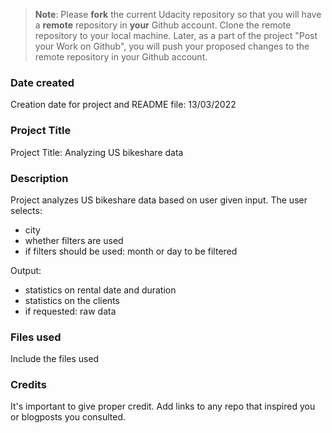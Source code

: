 >**Note**: Please **fork** the current Udacity repository so that you will have a **remote** repository in **your** Github account. Clone the remote repository to your local machine. Later, as a part of the project "Post your Work on Github", you will push your proposed changes to the remote repository in your Github account.

### Date created
Creation date for project and README file:
13/03/2022

### Project Title
Project Title: Analyzing US bikeshare data

### Description
Project analyzes US bikeshare data based on user given input. The user selects:
- city
- whether filters are used
- if filters should be used: month or day to be filtered

Output:
- statistics on rental date and duration
- statistics on the clients
- if requested: raw data 

### Files used
Include the files used

### Credits
It's important to give proper credit. Add links to any repo that inspired you or blogposts you consulted.
